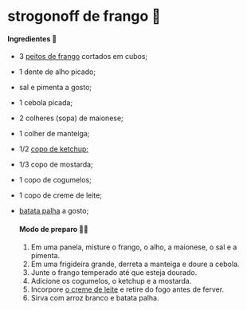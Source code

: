 # strogonoff de frango :chicken:

#### Ingredientes :spaghetti:

- 3 [peitos de frango](https://www.tudogostoso.com.br/receita/10254-fricasse-de-frango.html) cortados em cubos;

- 1 dente de alho picado;

- sal e pimenta a gosto;

- 1 cebola picada;

- 2 colheres (sopa) de maionese;

- 1 colher de manteiga;

- 1/2 [copo de ketchup;](https://blog.tudogostoso.com.br/cardapios/ketchup-caseiro/)

- 1/3 copo de mostarda;

- 1 copo de cogumelos;

- 1 copo de creme de leite;

- [batata palha](https://blog.tudogostoso.com.br/cardapios/receitas-faceis/receitas-com-batata-palha/) a gosto;

  #### Modo de preparo :man_cook:

  1. Em uma panela, misture o frango, o alho, a maionese, o sal e a pimenta.
  2. Em uma frigideira grande, derreta a manteiga e doure a cebola.
  3. Junte o frango temperado até que esteja dourado.
  4. Adicione os cogumelos, o ketchup e a mostarda.
  5. Incorpore [o creme de leite](https://blog.tudogostoso.com.br/dicas-de-cozinha/creme-de-leite-fresco-caseiro-de-caixinha-e-mais/) e retire do fogo antes de ferver.
  6. Sirva com arroz branco e batata palha.



